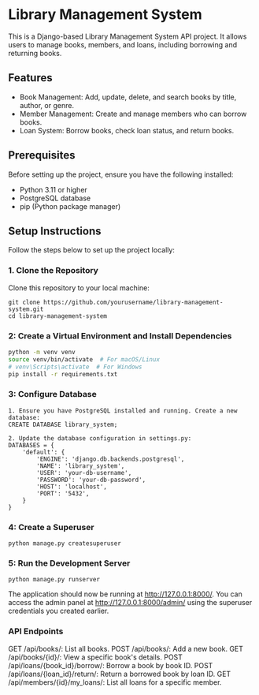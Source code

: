 # Library Management System

This is a Django-based Library Management System API project. It allows users to manage books, members, and loans, including borrowing and returning books.

## Features
- Book Management: Add, update, delete, and search books by title, author, or genre.
- Member Management: Create and manage members who can borrow books.
- Loan System: Borrow books, check loan status, and return books.

## Prerequisites

Before setting up the project, ensure you have the following installed:
- Python 3.11 or higher
- PostgreSQL database
- pip (Python package manager)

## Setup Instructions

Follow the steps below to set up the project locally:

### 1. Clone the Repository
Clone this repository to your local machine:
```
git clone https://github.com/yourusername/library-management-system.git
cd library-management-system
```
### 2: Create a Virtual Environment and Install Dependencies
```bash
python -m venv venv
source venv/bin/activate  # For macOS/Linux
# venv\Scripts\activate  # For Windows
pip install -r requirements.txt
```
### 3: Configure Database
```
1. Ensure you have PostgreSQL installed and running. Create a new database:
CREATE DATABASE library_system;

2. Update the database configuration in settings.py:
DATABASES = {
    'default': {
        'ENGINE': 'django.db.backends.postgresql',
        'NAME': 'library_system',
        'USER': 'your-db-username',
        'PASSWORD': 'your-db-password',
        'HOST': 'localhost',
        'PORT': '5432',
    }
}

```

### 4: Create a Superuser
```
python manage.py createsuperuser
```
### 5: Run the Development Server
```
python manage.py runserver
```
The application should now be running at http://127.0.0.1:8000/.
You can access the admin panel at http://127.0.0.1:8000/admin/ using the superuser credentials you created earlier.

### API Endpoints
GET /api/books/: List all books.
POST /api/books/: Add a new book.
GET /api/books/{id}/: View a specific book's details.
POST /api/loans/{book_id}/borrow/: Borrow a book by book ID.
POST /api/loans/{loan_id}/return/: Return a borrowed book by loan ID.
GET /api/members/{id}/my_loans/: List all loans for a specific member.

